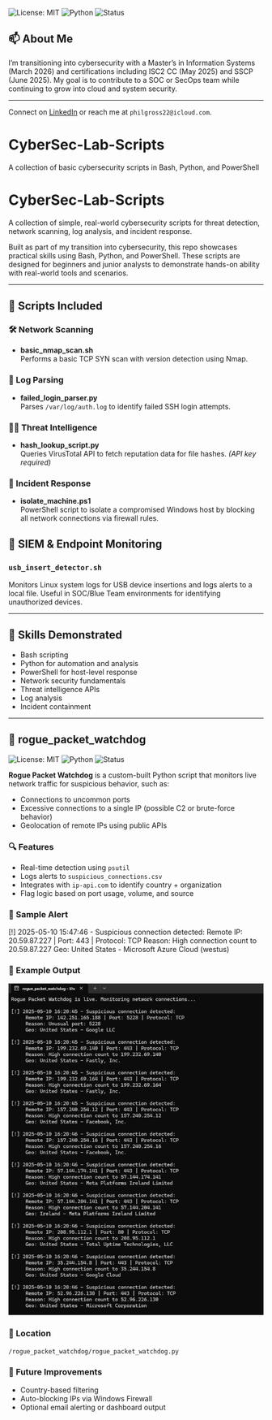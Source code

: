 ![License: MIT](https://img.shields.io/badge/License-MIT-yellow.svg)
![Python](https://img.shields.io/badge/Python-3.10+-blue)
![Status](https://img.shields.io/badge/status-active-brightgreen)

## 📫 About Me
I’m transitioning into cybersecurity with a Master’s in Information Systems (March 2026) and certifications including ISC2 CC (May 2025) and SSCP (June 2025). My goal is to contribute to a SOC or SecOps team while continuing to grow into cloud and system security.

---

Connect on [LinkedIn](http://linkedin.com/in/philliplgross) or reach me at `philgross22@icloud.com`.
# CyberSec-Lab-Scripts
A collection of basic cybersecurity scripts in Bash, Python, and PowerShell
# CyberSec-Lab-Scripts

A collection of simple, real-world cybersecurity scripts for threat detection, network scanning, log analysis, and incident response.

Built as part of my transition into cybersecurity, this repo showcases practical skills using Bash, Python, and PowerShell. These scripts are designed for beginners and junior analysts to demonstrate hands-on ability with real-world tools and scenarios.

---

## 🔧 Scripts Included

### 🛠️ Network Scanning
- **basic_nmap_scan.sh**  
  Performs a basic TCP SYN scan with version detection using Nmap.

### 📜 Log Parsing
- **failed_login_parser.py**  
  Parses `/var/log/auth.log` to identify failed SSH login attempts.

### 🕵️‍♂️ Threat Intelligence
- **hash_lookup_script.py**  
  Queries VirusTotal API to fetch reputation data for file hashes. *(API key required)*

### 🚨 Incident Response
- **isolate_machine.ps1**  
  PowerShell script to isolate a compromised Windows host by blocking all network connections via firewall rules.

## 🧪 SIEM & Endpoint Monitoring

### `usb_insert_detector.sh`
Monitors Linux system logs for USB device insertions and logs alerts to a local file. Useful in SOC/Blue Team environments for identifying unauthorized devices.

---

## 🎯 Skills Demonstrated
- Bash scripting
- Python for automation and analysis
- PowerShell for host-level response
- Network security fundamentals
- Threat intelligence APIs
- Log analysis
- Incident containment

---

## 🧠 rogue_packet_watchdog

![License: MIT](https://img.shields.io/badge/License-MIT-yellow.svg)
![Python](https://img.shields.io/badge/Python-3.10+-blue)
![Status](https://img.shields.io/badge/status-active-brightgreen)

**Rogue Packet Watchdog** is a custom-built Python script that monitors live network traffic for suspicious behavior, such as:

- Connections to uncommon ports
- Excessive connections to a single IP (possible C2 or brute-force behavior)
- Geolocation of remote IPs using public APIs

### 🔍 Features

- Real-time detection using `psutil`
- Logs alerts to `suspicious_connections.csv`
- Integrates with `ip-api.com` to identify country + organization
- Flag logic based on port usage, volume, and source

### 🧪 Sample Alert

[!] 2025-05-10 15:47:46 - Suspicious connection detected:
Remote IP: 20.59.87.227 | Port: 443 | Protocol: TCP
Reason: High connection count to 20.59.87.227
Geo: United States - Microsoft Azure Cloud (westus)

### 📸 Example Output

![Screenshot](rogue_packet_watchdog/screenshot.png)


### 📂 Location
`/rogue_packet_watchdog/rogue_packet_watchdog.py`

### 🔧 Future Improvements
- Country-based filtering
- Auto-blocking IPs via Windows Firewall
- Optional email alerting or dashboard output

